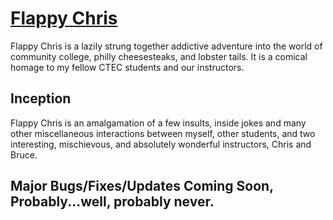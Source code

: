 # [Flappy Chris](http://designninjanet.github.io/flappy-chris/)

Flappy Chris is a lazily strung together addictive adventure into the world of community college, philly cheesesteaks, and lobster tails. It is a comical homage to my fellow CTEC students and our instructors.

## Inception

Flappy Chris is an amalgamation of a few insults, inside jokes and many other miscellaneous interactions between myself, other students, and two interesting, mischievous, and absolutely wonderful instructors, Chris and Bruce. 

## Major Bugs/Fixes/Updates Coming Soon, Probably...well, probably never.

